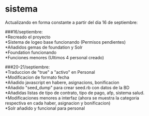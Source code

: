 # sistema
Actualizando en forma constante a partir del dia 16 de septiembre:

###16/septiembre:  
	*Recreado el proyecto  
	*Sistema de logeo base funcionando (Permisos pendientes)  
	*Añadidos gemas de foundation y Solr  
	*Foundation funcionando  
	*Funciones menores (Ultimos 4 personal creado)  

###20-21/septiembre:  
	*Traduccion de "true" a "activo" en Personal  
	*Modificacion de formato fecha  
	*Añadido javascript en habere, asignacions, bonificacion  
	*Añadido "seed_dump" para crear seed.rb con datos de la BD  
	*Añadidas listas de tipo de contrato, tipo de pago, afp, sistema salud.  
	*Modificaciones menores a interfaz (ahora se muestra la categoria respectiva en 
	cada haber, asignacion y bonificacion)  
	*Solr añadido y funcional para personal  
